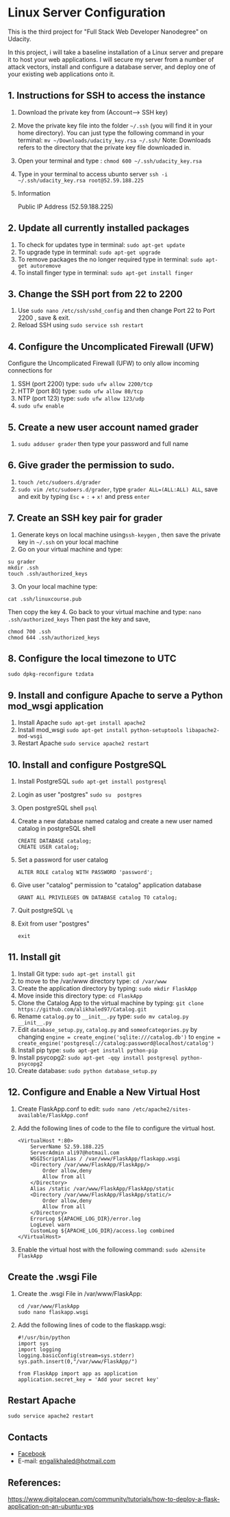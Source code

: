 # Linux Server Configuration
This is the third project for "Full Stack Web Developer Nanodegree" on Udacity.

In this project, i will take a baseline installation of a Linux server and prepare it to host your web applications. I will secure my server from a number of attack vectors, install and configure a database server, and deploy one of your existing web applications onto it.

## 1. Instructions for SSH to access the instance
1. Download the private key from (Account--> SSH key)
2. Move the private key file into the folder `~/.ssh` (you will find it in your home directory). You can just type the following command in your terminal:
	```mv ~/Downloads/udacity_key.rsa ~/.ssh/```
Note: Downloads refers to the directory that the private key file downloaded in.
3. Open your terminal and type :
	```chmod 600 ~/.ssh/udacity_key.rsa```
4. Type in your terminal to access ubunto server
	```ssh -i ~/.ssh/udacity_key.rsa root@52.59.188.225```
5. Information

	Public IP Address (52.59.188.225)
  
## 2. Update all currently installed packages
1. To check for updates type in terminal:
  ```sudo apt-get update```
2. To upgrade type in terminal:
  ```sudo apt-get upgrade```
3. To remove packages the no longer required type in terminal:
  ```sudo apt-get autoremove```
4. To install finger type in terminal:
  ```sudo apt-get install finger```
  
## 3. Change the SSH port from 22 to 2200
1. Use `sudo nano /etc/ssh/sshd_config` and then change Port 22 to Port 2200 , save & exit.
2. Reload SSH using `sudo service ssh restart`

## 4. Configure the Uncomplicated Firewall (UFW) 
Configure the Uncomplicated Firewall (UFW) to only allow incoming connections for
1. SSH (port 2200) type:
  ```sudo ufw allow 2200/tcp```
2. HTTP (port 80) type:
  ```sudo ufw allow 80/tcp```
3. NTP (port 123) type:
  ```sudo ufw allow 123/udp```
4. ```sudo ufw enable```
## 5. Create a new user account named grader
1. ```sudu adduser grader```
then type your password and full name

## 6. Give grader the permission to sudo.
1. `touch /etc/sudoers.d/grader`
2. `sudo vim /etc/sudoers.d/grader`, type `grader ALL=(ALL:ALL) ALL`, save and exit by typing `Esc` + `:` + `x!` and press `enter`

## 7. Create an SSH key pair for grader
1. Generate keys on local machine using`ssh-keygen` , then save the private key in `~/.ssh` on your local machine
2. Go on your virtual machine and type:
```
su grader
mkdir .ssh
touch .ssh/authorized_keys
```
3. On your local machine type:
```
cat .ssh/linuxcourse.pub
```
Then copy the key
4. Go back to your virtual machine and type:
`nano .ssh/authorized_keys`
Then past the key and save,
```
chmod 700 .ssh
chmod 644 .ssh/authorized_keys
 ```
## 8. Configure the local timezone to UTC
`sudo dpkg-reconfigure tzdata`

## 9. Install and configure Apache to serve a Python mod_wsgi application
1. Install Apache `sudo apt-get install apache2`
2. Install mod_wsgi `sudo apt-get install python-setuptools libapache2-mod-wsgi`
3. Restart Apache `sudo service apache2 restart`

## 10. Install and configure PostgreSQL
1. Install PostgreSQL `sudo apt-get install postgresql`
2. Login as user "postgres" `sudo su  postgres`
3. Open postgreSQL shell `psql`
4. Create a new database named catalog  and create a new user named catalog in postgreSQL shell
	
	```
	CREATE DATABASE catalog;
	CREATE USER catalog;
	```
5. Set a password for user catalog
	
	```
	ALTER ROLE catalog WITH PASSWORD 'password';
	```
6. Give user "catalog" permission to "catalog" application database
	
	```
	GRANT ALL PRIVILEGES ON DATABASE catalog TO catalog;
	```
7. Quit postgreSQL `\q`
8. Exit from user "postgres" 
	
	```
	exit
	```
  
## 11. Install git
1. Install Git type:
`sudo apt-get install git`
2. to move to the /var/www directory type:
`cd /var/www` 
3. Create the application directory by typing:
`sudo mkdir FlaskApp`
4. Move inside this directory type:
`cd FlaskApp`
5. Clone the Catalog App to the virtual machine by typing:
`git clone https://github.com/alikhaled97/Catalog.git`
6. Rename `catalog.py` to `__init__.py` type:
`sudo mv catalog.py __init__.py`
7. Edit `database_setup.py`, `catalog.py` and `someofcategories.py` by changing `engine = create_engine('sqlite:///catalog.db')` to `engine = create_engine('postgresql://catalog:password@localhost/catalog')`
8. Install pip type:
`sudo apt-get install python-pip`
9. Install psycopg2:
`sudo apt-get -qqy install postgresql python-psycopg2`
10. Create database:
`sudo python database_setup.py`

## 12. Configure and Enable a New Virtual Host
1. Create FlaskApp.conf to edit: `sudo nano /etc/apache2/sites-available/FlaskApp.conf`
2. Add the following lines of code to the file to configure the virtual host. 
	
	```
	<VirtualHost *:80>
		ServerName 52.59.188.225
		ServerAdmin ali97@hotmail.com
		WSGIScriptAlias / /var/www/FlaskApp/flaskapp.wsgi
		<Directory /var/www/FlaskApp/FlaskApp/>
			Order allow,deny
			Allow from all
		</Directory>
		Alias /static /var/www/FlaskApp/FlaskApp/static
		<Directory /var/www/FlaskApp/FlaskApp/static/>
			Order allow,deny
			Allow from all
		</Directory>
		ErrorLog ${APACHE_LOG_DIR}/error.log
		LogLevel warn
		CustomLog ${APACHE_LOG_DIR}/access.log combined
	</VirtualHost>
	```
3. Enable the virtual host with the following command: `sudo a2ensite FlaskApp`

## Create the .wsgi File
1. Create the .wsgi File in /var/www/FlaskApp: 
	
	```
	cd /var/www/FlaskApp
	sudo nano flaskapp.wsgi 
	```
2. Add the following lines of code to the flaskapp.wsgi:
	
	```
	#!/usr/bin/python
	import sys
	import logging
	logging.basicConfig(stream=sys.stderr)
	sys.path.insert(0,"/var/www/FlaskApp/")

	from FlaskApp import app as application
	application.secret_key = 'Add your secret key'
	```

## Restart Apache
`sudo service apache2 restart `



## Contacts

- [Facebook](https://www.facebook.com/ali.khaled.71465)
- E-mail: engalikhaled@hotmail.com


## References:
https://www.digitalocean.com/community/tutorials/how-to-deploy-a-flask-application-on-an-ubuntu-vps

